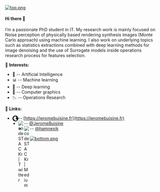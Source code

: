 [<img align="center" alt="top.png" src="https://jeromebuisine.fr/img/others/top_v3.png" />]()

#### Hi there 👋

I’m a passionate PhD student in IT. My research work is mainly focused on Noise perception of physically based rendering synthesis images (Monte Carlo approach) using machine learning. I also work on underlying topics such as statistics extractions combined with deep learning methods for image denoising and the use of Surrogate models inside operations research process for features selection.

:notebook_with_decorative_cover: **Interests:**
- :robot:  -- Artificial Intelligence
- :bar_chart:  -- Machine learning
- :brain:  -- Deep learning
- :art:  -- Computer graphics
- :chart_with_downwards_trend:  -- Operations Research

:link: **Links:**
-  [<img align="left" alt="codeSTACKr.com" width="19px" src="https://raw.githubusercontent.com/iconic/open-iconic/master/svg/globe.svg" />]() -- [https://jeromebuisine.fr](https://jeromebuisine.fr)
-  [<img align="left" alt="codeSTACKr | Twitter" width="19px" src="https://cdn.jsdelivr.net/npm/simple-icons@v3/icons/twitter.svg" />]() -- [@JeromeBuisine](https://twitter.com/JeromeBuisine)
- [<img align="left" alt="codeSTACKr | Medium" width="19px" src="https://cdn.jsdelivr.net/npm/simple-icons@v3/icons/medium.svg" />]() -- [@hamnexik](https://hamnexik.medium.com/)

[<img align="center" alt="bottom.png" src="https://jeromebuisine.fr/img/others/bottom_v3.png" />]()

